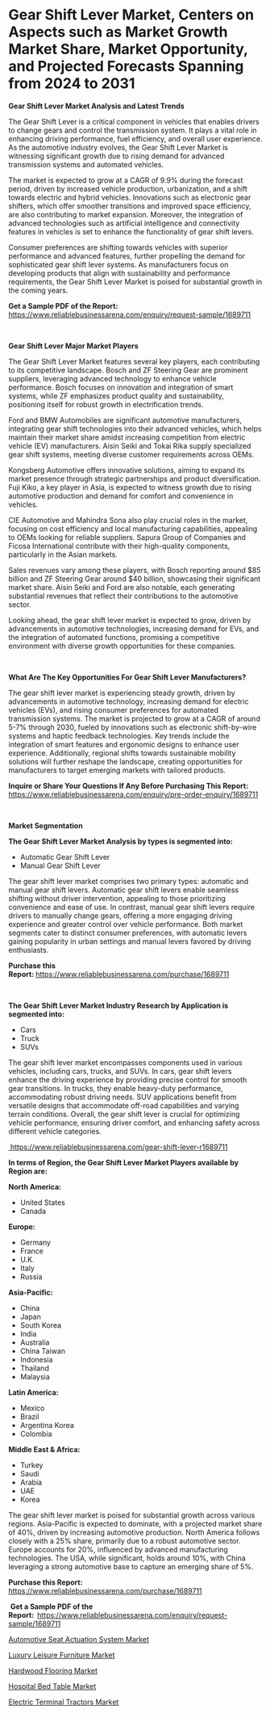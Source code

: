 <p><h1>Gear Shift Lever Market, Centers on Aspects such as Market Growth Market Share, Market Opportunity, and Projected Forecasts Spanning from 2024 to 2031</h1></p><p><strong>Gear Shift Lever Market Analysis and Latest Trends</strong></p>
<p><p>The Gear Shift Lever is a critical component in vehicles that enables drivers to change gears and control the transmission system. It plays a vital role in enhancing driving performance, fuel efficiency, and overall user experience. As the automotive industry evolves, the Gear Shift Lever Market is witnessing significant growth due to rising demand for advanced transmission systems and automated vehicles.</p><p>The market is expected to grow at a CAGR of 9.9% during the forecast period, driven by increased vehicle production, urbanization, and a shift towards electric and hybrid vehicles. Innovations such as electronic gear shifters, which offer smoother transitions and improved space efficiency, are also contributing to market expansion. Moreover, the integration of advanced technologies such as artificial intelligence and connectivity features in vehicles is set to enhance the functionality of gear shift levers.</p><p>Consumer preferences are shifting towards vehicles with superior performance and advanced features, further propelling the demand for sophisticated gear shift lever systems. As manufacturers focus on developing products that align with sustainability and performance requirements, the Gear Shift Lever Market is poised for substantial growth in the coming years.</p></p>
<p><strong>Get a Sample PDF of the Report:&nbsp;</strong> <a href="https://www.reliablebusinessarena.com/enquiry/request-sample/1689711?utm_campaign=1347&utm_medium=2&utm_source=Github&utm_content=ia&utm_term=17102024&utm_id=gear-shift-lever">https://www.reliablebusinessarena.com/enquiry/request-sample/1689711</a></p>
<p>&nbsp;</p>
<p><strong>Gear Shift Lever Major Market Players</strong></p>
<p><p>The Gear Shift Lever Market features several key players, each contributing to its competitive landscape. Bosch and ZF Steering Gear are prominent suppliers, leveraging advanced technology to enhance vehicle performance. Bosch focuses on innovation and integration of smart systems, while ZF emphasizes product quality and sustainability, positioning itself for robust growth in electrification trends.</p><p>Ford and BMW Automobiles are significant automotive manufacturers, integrating gear shift technologies into their advanced vehicles, which helps maintain their market share amidst increasing competition from electric vehicle (EV) manufacturers. Aisin Seiki and Tokai Rika supply specialized gear shift systems, meeting diverse customer requirements across OEMs.</p><p>Kongsberg Automotive offers innovative solutions, aiming to expand its market presence through strategic partnerships and product diversification. Fuji Kiko, a key player in Asia, is expected to witness growth due to rising automotive production and demand for comfort and convenience in vehicles.</p><p>CIE Automotive and Mahindra Sona also play crucial roles in the market, focusing on cost efficiency and local manufacturing capabilities, appealing to OEMs looking for reliable suppliers. Sapura Group of Companies and Ficosa International contribute with their high-quality components, particularly in the Asian markets.</p><p>Sales revenues vary among these players, with Bosch reporting around $85 billion and ZF Steering Gear around $40 billion, showcasing their significant market share. Aisin Seiki and Ford are also notable, each generating substantial revenues that reflect their contributions to the automotive sector.</p><p>Looking ahead, the gear shift lever market is expected to grow, driven by advancements in automotive technologies, increasing demand for EVs, and the integration of automated functions, promising a competitive environment with diverse growth opportunities for these companies.</p></p>
<p>&nbsp;</p>
<p><strong>What Are The Key Opportunities For Gear Shift Lever Manufacturers?</strong></p>
<p><p>The gear shift lever market is experiencing steady growth, driven by advancements in automotive technology, increasing demand for electric vehicles (EVs), and rising consumer preferences for automated transmission systems. The market is projected to grow at a CAGR of around 5-7% through 2030, fueled by innovations such as electronic shift-by-wire systems and haptic feedback technologies. Key trends include the integration of smart features and ergonomic designs to enhance user experience. Additionally, regional shifts towards sustainable mobility solutions will further reshape the landscape, creating opportunities for manufacturers to target emerging markets with tailored products.</p></p>
<p><strong>Inquire or Share Your Questions If Any Before Purchasing This Report:</strong> <a href="https://www.reliablebusinessarena.com/enquiry/pre-order-enquiry/1689711?utm_campaign=1347&utm_medium=2&utm_source=Github&utm_content=ia&utm_term=17102024&utm_id=gear-shift-lever">https://www.reliablebusinessarena.com/enquiry/pre-order-enquiry/1689711</a></p>
<p>&nbsp;</p>
<p><strong>Market Segmentation</strong></p>
<p><strong>The Gear Shift Lever Market Analysis by types is segmented into:</strong></p>
<p><ul><li>Automatic Gear Shift Lever</li><li>Manual Gear Shift Lever</li></ul></p>
<p><p>The gear shift lever market comprises two primary types: automatic and manual gear shift levers. Automatic gear shift levers enable seamless shifting without driver intervention, appealing to those prioritizing convenience and ease of use. In contrast, manual gear shift levers require drivers to manually change gears, offering a more engaging driving experience and greater control over vehicle performance. Both market segments cater to distinct consumer preferences, with automatic levers gaining popularity in urban settings and manual levers favored by driving enthusiasts.</p></p>
<p><strong>Purchase this Report:&nbsp;</strong><a href="https://www.reliablebusinessarena.com/purchase/1689711?utm_campaign=1347&utm_medium=2&utm_source=Github&utm_content=ia&utm_term=17102024&utm_id=gear-shift-lever">https://www.reliablebusinessarena.com/purchase/1689711</a></p>
<p>&nbsp;</p>
<p><strong>The Gear Shift Lever Market Industry Research by Application is segmented into:</strong></p>
<p><ul><li>Cars</li><li>Truck</li><li>SUVs</li></ul></p>
<p><p>The gear shift lever market encompasses components used in various vehicles, including cars, trucks, and SUVs. In cars, gear shift levers enhance the driving experience by providing precise control for smooth gear transitions. In trucks, they enable heavy-duty performance, accommodating robust driving needs. SUV applications benefit from versatile designs that accommodate off-road capabilities and varying terrain conditions. Overall, the gear shift lever is crucial for optimizing vehicle performance, ensuring driver comfort, and enhancing safety across different vehicle categories.</p></p>
<p><a href="https://www.reliablebusinessarena.com/gear-shift-lever-r1689711?utm_campaign=1347&utm_medium=2&utm_source=Github&utm_content=ia&utm_term=17102024&utm_id=gear-shift-lever">&nbsp;https://www.reliablebusinessarena.com/gear-shift-lever-r1689711</a></p>
<p><strong>In terms of Region, the Gear Shift Lever Market Players available by Region are:</strong></p>
<p>
    <p> <strong> North America: </strong>
        <ul>
            <li>United States</li>
            <li>Canada</li>
        </ul>
        </p> 
    <p> <strong> Europe: </strong>
        <ul>
            <li>Germany</li>
            <li>France</li>
            <li>U.K.</li>
            <li>Italy</li>
            <li>Russia</li>
        </ul>
        </p> 
    <p> <strong> Asia-Pacific: </strong>
        <ul>
            <li>China</li>
            <li>Japan</li>
            <li>South Korea</li>
            <li>India</li>
            <li>Australia</li>
            <li>China Taiwan</li>
            <li>Indonesia</li>
            <li>Thailand</li>
            <li>Malaysia</li>
        </ul>
        </p> 
    <p> <strong> Latin America: </strong>
        <ul>
            <li>Mexico</li>
            <li>Brazil</li>
            <li>Argentina Korea</li>
            <li>Colombia</li>
        </ul>
        </p> 
    <p> <strong> Middle East & Africa: </strong>
        <ul>
            <li>Turkey</li>
            <li>Saudi</li>
            <li>Arabia</li>
            <li>UAE</li>
            <li>Korea</li>
        </ul>
    </p>
    </p>
<p><p>The gear shift lever market is poised for substantial growth across various regions. Asia-Pacific is expected to dominate, with a projected market share of 40%, driven by increasing automotive production. North America follows closely with a 25% share, primarily due to a robust automotive sector. Europe accounts for 20%, influenced by advanced manufacturing technologies. The USA, while significant, holds around 10%, with China leveraging a strong automotive base to capture an emerging share of 5%.</p></p>
<p><strong>Purchase this Report: </strong><a href="https://www.reliablebusinessarena.com/purchase/1689711?utm_campaign=1347&utm_medium=2&utm_source=Github&utm_content=ia&utm_term=17102024&utm_id=gear-shift-lever">https://www.reliablebusinessarena.com/purchase/1689711</a></p>
<p>&nbsp;<strong>Get a Sample PDF of the Report:&nbsp;&nbsp;</strong><a href="https://www.reliablebusinessarena.com/enquiry/request-sample/1689711?utm_campaign=1347&utm_medium=2&utm_source=Github&utm_content=ia&utm_term=17102024&utm_id=gear-shift-lever">https://www.reliablebusinessarena.com/enquiry/request-sample/1689711</a></p>
<p><strong></strong></p>
<p><p><a href="https://github.com/AKSHATREPORTPRIME/Market-Research-Report-List-6/blob/main/automotive-seat-actuation-system-market.md?utm_campaign=1347&utm_medium=2&utm_source=Github&utm_content=ia&utm_term=17102024&utm_id=gear-shift-lever">Automotive Seat Actuation System Market</a></p><p><a href="https://www.linkedin.com/pulse/luxury-leisure-furniture-market-size-segmentation-trends-2vzhe?utm_campaign=1347&utm_medium=2&utm_source=Github&utm_content=ia&utm_term=17102024&utm_id=gear-shift-lever">Luxury Leisure Furniture Market</a></p><p><a href="https://www.linkedin.com/pulse/global-hardwood-flooring-market-share-growth-opportunities-vvrwe?utm_campaign=1347&utm_medium=2&utm_source=Github&utm_content=ia&utm_term=17102024&utm_id=gear-shift-lever">Hardwood Flooring Market</a></p><p><a href="https://www.linkedin.com/pulse/mapping-hospital-bed-table-market-trends-challenges-breakthroughs-gvwfe?utm_campaign=1347&utm_medium=2&utm_source=Github&utm_content=ia&utm_term=17102024&utm_id=gear-shift-lever">Hospital Bed Table Market</a></p><p><a href="https://www.linkedin.com/pulse/emerging-electric-terminal-tractors-market-opportunities-m7p1e?utm_campaign=1347&utm_medium=2&utm_source=Github&utm_content=ia&utm_term=17102024&utm_id=gear-shift-lever">Electric Terminal Tractors Market</a></p></p>